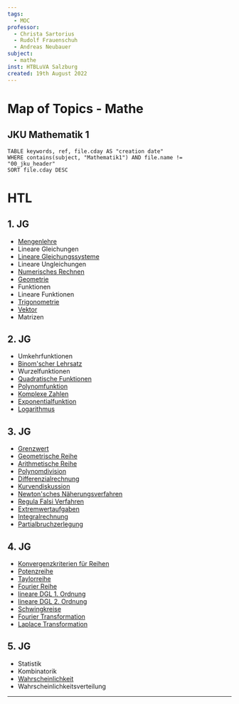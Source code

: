 ```yaml
---
tags:
  - MOC
professor:
  - Christa Sartorius
  - Rudolf Frauenschuh
  - Andreas Neubauer
subject:
  - mathe
inst: HTBLuVA Salzburg
created: 19th August 2022
---
```


# Map of Topics - Mathe

## JKU Mathematik 1

```dataview
TABLE keywords, ref, file.cday AS "creation date"
WHERE contains(subject, "Mathematik1") AND file.name != "00_jku_header"
SORT file.cday DESC
```

# HTL

## 1. JG

 - [Mengenlehre](Mengenlehre.md)
 - Lineare Gleichungen
 - [Lineare Gleichungssysteme](mathe%20(3)/Lineare%20Gleichungssysteme.md)
 - Lineare Ungleichungen
 - [Numerisches Rechnen](mathe%20(3)/Numerisches%20Rechnen.md)
 - [Geometrie](mathe%20(4)/Geometrie.md)
 - Funktionen
 - Lineare Funktionen
 - [Trigonometrie](Trigonometrie.md)
 - [Vektor](mathe%20(3)/Vektor.md)
 - Matrizen

## 2. JG

 - Umkehrfunktionen
 - [Binom'scher Lehrsatz](mathe%20(3)/Binom'scher%20Lehrsatz.md)
 - Wurzelfunktionen
 - [Quadratische Funktionen](Quadratische%20Funktionen)
 - [Polynomfunktion](Polynomfunktion)
 - [Komplexe Zahlen](mathe%20(3)/Komplexe%20Zahlen.md)
 - [Exponentialfunktion](mathe%20(3)/Exponentialfunktion.md)
 - [Logarithmus](Logarithmus)

## 3. JG

 - [Grenzwert](mathe%20(3)/Grenzwert.md)
 - [Geometrische Reihe](Geometrische%20Reihe)
 - [Arithmetische Reihe](Arithmetische%20Reihe)
 - [Polynomdivision](mathe%20(3)/Polynomdivision.md)
 - [Differenzialrechnung](mathe%20(3)/Differenzialrechnung.md)
 - [Kurvendiskussion]({MOC}%20Kurvendiskussion.md)
 - [Newton'sches Näherungsverfahren](mathe%20(3)/Newton'sches%20Näherungsverfahren.md)
 - [Regula Falsi Verfahren](mathe%20(3)/Regula%20Falsi%20Verfahren.md)
 - [Extremwertaufgaben](Extremwertaufgaben)
 - [Integralrechnung](mathe%20(3)/Integralrechnung.md)
 - [Partialbruchzerlegung](mathe%20(3)/Partialbruchzerlegung.md)

## 4. JG

 - [Konvergenzkriterien für Reihen](mathe%20(4)/Konvergenzkriterien%20für%20Reihen.md)
 - [Potenzreihe](mathe%20(4)/Potenzreihe.md)
 - [Taylorreihe](mathe%20(4)/Taylorreihe.md)
 - [Fourier Reihe](mathe%20(4)/Fourier%20Reihe.md)
 - [lineare DGL 1. Ordnung](mathe%20(4)/lineare%20DGL%201.%20Ordnung.md)
 - [lineare DGL 2. Ordnung](mathe%20(4)/lineare%20DGL%202.%20Ordnung.md)
 - [Schwingkreise](mathe%20(4)/Schwingkreise.md)
 - [Fourier Transformation](mathe%20(4)/Fourier%20Transformation.md)
 - [Laplace Transformation](mathe%20(4)/Laplace%20Transformation.md)

## 5. JG

- Statistik
- Kombinatorik
- [Wahrscheinlichkeit](mathe%20(5)/Wahrscheinlichkeit.md)
- Wahrscheinlichkeitsverteilung

---

